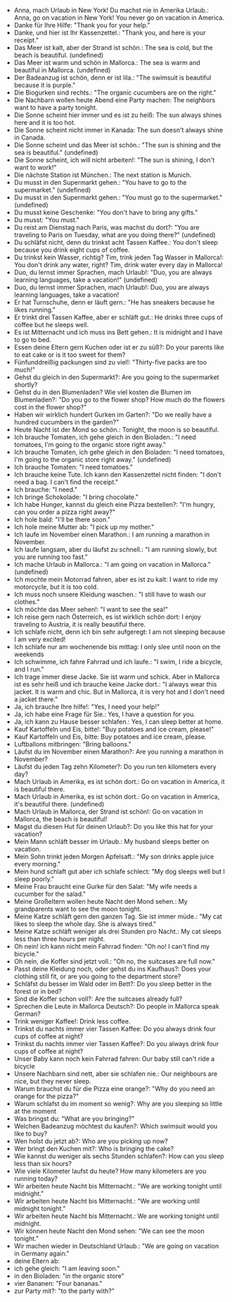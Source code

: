 - Anna, mach Urlaub in New York! Du machst nie in Amerika Urlaub.: Anna, go on vacation in New York! You never go on vacation in America.
- Danke für Ihre Hilfe: "Thank you for your help."
- Danke, und hier ist Ihr Kassenzettel.: "Thank you, and here is your receipt."
- Das Meer ist kalt, aber der Strand ist schön.: The sea is cold, but the beach is beautiful. (undefined)
- Das Meer ist warm und schön in Mallorca.: The sea is warm and beautiful in Mallorca. (undefined)
- Der Badeanzug ist schön, denn er ist lila.: "The swimsuit is beautiful because it is purple."
- Die Biogurken sind rechts.: "The organic cucumbers are on the right."
- Die Nachbarn wollen heute Abend eine Party machen: The neighbors want to have a party tonight.
- Die Sonne scheint hier immer und es ist zu heiß: The sun always shines here and it is too hot.
- Die Sonne scheint nicht immer in Kanada: The sun doesn't always shine in Canada.
- Die Sonne scheint und das Meer ist schön.: "The sun is shining and the sea is beautiful." (undefined)
- Die Sonne scheint, ich will nicht arbeiten!: "The sun is shining, I don't want to work!"
- Die nächste Station ist München.: The next station is Munich.
- Du musst in den Supermarkt gehen.: "You have to go to the supermarket." (undefined)
- Du musst in den Supermarkt gehen.: "You must go to the supermarket." (undefined)
- Du musst keine Geschenke: "You don't have to bring any gifts."
- Du musst: "You must."
- Du reist am Dienstag nach Paris, was machst du dort?: "You are traveling to Paris on Tuesday, what are you doing there?" (undefined)
- Du schläfst nicht, denn du trinkst acht Tassen Kaffee.: You don't sleep because you drink eight cups of coffee.
- Du trinkst kein Wasser, richtig? Tim, trink jeden Tag Wasser in Mallorca!: You don't drink any water, right? Tim, drink water every day in Mallorca!
- Duo, du lernst immer Sprachen, mach Urlaub!: "Duo, you are always learning languages, take a vacation!" (undefined)
- Duo, du lernst immer Sprachen, mach Urlaub!: Duo, you are always learning languages, take a vacation!
- Er hat Turnschuhe, denn er läuft gern.: "He has sneakers because he likes running."
- Er trinkt drei Tassen Kaffee, aber er schläft gut.: He drinks three cups of coffee but he sleeps well.
- Es ist Mitternacht und ich muss ins Bett gehen.: It is midnight and I have to go to bed.
- Essen deine Eltern gern Kuchen oder ist er zu süß?: Do your parents like to eat cake or is it too sweet for them?
- Fünfunddreißig packungen sind zu viel!: "Thirty-five packs are too much!"
- Gehst du gleich in den Supermarkt?: Are you going to the supermarket shortly?
- Gehst du in den Blumenladen? Wie viel kosten die Blumen im Blumenladen?: "Do you go to the flower shop? How much do the flowers cost in the flower shop?"
- Haben wir wirklich hundert Gurken im Garten?: "Do we really have a hundred cucumbers in the garden?"
- Heute Nacht ist der Mond so schön.: Tonight, the moon is so beautiful.
- Ich brauche Tomaten, ich gehe gleich in den Bioladen.: "I need tomatoes, I'm going to the organic store right away."
- Ich brauche Tomaten, ich gehe gleich in den Bioladen: "I need tomatoes, I'm going to the organic store right away." (undefined)
- Ich brauche Tomaten: "I need tomatoes."
- Ich brauche keine Tute. Ich kann den Kassenzettel nicht finden: "I don't need a bag. I can't find the receipt."
- Ich brauche: "I need."
- Ich bringe Schokolade: "I bring chocolate."
- Ich habe Hunger, kannst du gleich eine Pizza bestellen?: "I'm hungry, can you order a pizza right away?"
- Ich hole bald: "I'll be there soon."
- Ich hole meine Mutter ab: "I pick up my mother."
- Ich laufe im November einen Marathon.: I am running a marathon in November.
- Ich laufe langsam, aber du läufst zu schnell.: "I am running slowly, but you are running too fast."
- Ich mache Urlaub in Mallorca.: "I am going on vacation in Mallorca." (undefined)
- Ich mochte mein Motorrad fahren, aber es ist zu kalt: I want to ride my motorcycle, but it is too cold.
- Ich muss noch unsere Kleidung waschen.: "I still have to wash our clothes."
- Ich möchte das Meer sehen!: "I want to see the sea!"
- Ich reise gern nach Österreich, es ist wirklich schön dort: I enjoy traveling to Austria, it is really beautiful there.
- Ich schlafe nicht, denn ich bin sehr aufgeregt: I am not sleeping because I am very excited!
- Ich schlafe nur am wochenende bis mittag: I only slee until noon on the weekends
- Ich schwimme, ich fahre Fahrrad und ich laufe.: "I swim, I ride a bicycle, and I run."
- Ich trage immer diese Jacke. Sie ist warm und schick. Aber in Mallorca ist es sehr heiß und ich brauche keine Jacke dort.: "I always wear this jacket. It is warm and chic. But in Mallorca, it is very hot and I don't need a jacket there."
- Ja, ich brauche Ihre hilfe!: "Yes, I need your help!"
- Ja, ich habe eine Frage für Sie.: Yes, I have a question for you.
- Ja, ich kann zu Hause besser schlafen.: Yes, I can sleep better at home.
- Kauf Kartoffeln und Eis, bitte!: "Buy potatoes and ice cream, please!"
- Kauf Kartoffeln und Eis, bitte: Buy potatoes and ice cream, please.
- Luftballons mitbringen: "Bring balloons."
- Läufst du im November einen Marathon?: Are you running a marathon in November?
- Läufst du jeden Tag zehn Kilometer?: Do you run ten kilometers every day?
- Mach Urlaub in Amerika, es ist schön dort.: Go on vacation in America, it is beautiful there.
- Mach Urlaub in Amerika, es ist schön dort.: Go on vacation in America, it's beautiful there. (undefined)
- Mach Urlaub in Mallorca, der Strand ist schön!: Go on vacation in Mallorca, the beach is beautiful!
- Magst du diesen Hut für deinen Urlaub?: Do you like this hat for your vacation?
- Mein Mann schläft besser im Urlaub.: My husband sleeps better on vacation.
- Mein Sohn trinkt jeden Morgen Apfelsaft.: "My son drinks apple juice every morning."
- Mein hund schlaft gut aber ich schlafe schlect: "My dog sleeps well but I sleep poorly."
- Meine Frau braucht eine Gurke für den Salat: "My wife needs a cucumber for the salad."
- Meine Großeltern wollen heute Nacht den Mond sehen.: My grandparents want to see the moon tonight.
- Meine Katze schläft gern den ganzen Tag. Sie ist immer müde.: "My cat likes to sleep the whole day. She is always tired."
- Meine Katze schläft weniger als drei Stunden pro Nacht.: My cat sleeps less than three hours per night.
- Oh nein! ich kann nicht mein Fahrrad finden: "Oh no! I can't find my bicycle."
- Oh nein, die Koffer sind jetzt voll.: "Oh no, the suitcases are full now."
- Passt deine Kleidung noch, oder gehst du ins Kaufhaus?: Does your clothing still fit, or are you going to the department store?
- Schläfst du besser im Wald oder im Bett?: Do you sleep better in the forest or in bed?
- Sind die Koffer schon voll?: Are the suitcases already full?
- Sprechen die Leute in Mallorca Deutsch?: Do people in Mallorca speak German?
- Trink weniger Kaffee!: Drink less coffee.
- Trinkst du nachts immer vier Tassen Kaffee: Do you always drink four cups of coffee at night?
- Trinkst du nachts immer vier Tassen Kaffee?: Do you always drink four cups of coffee at night?
- Unser Baby kann noch kein Fahrrad fahren: Our baby still can't ride a bicycle
- Unsere Nachbarn sind nett, aber sie schlafen nie.: Our neighbours are nice, but they never sleep.
- Warum brauchst du für die Pizza eine orange?: "Why do you need an orange for the pizza?"
- Warum schlafst du im moment so wenig?: Why are you sleeping so little at the moment
- Was bringst du: "What are you bringing?"
- Welchen Badeanzug möchtest du kaufen?: Which swimsuit would you like to buy?
- Wen holst du jetzt ab?: Who are you picking up now?
- Wer bringt den Kuchen mit?: Who is bringing the cake?
- Wie kannst du weniger als sechs Stunden schlafen?: How can you sleep less than six hours?
- Wie viele Kilometer laufst du heute? How many kilometers are you running today?
- Wir arbeiten heute Nacht bis Mitternacht.: "We are working tonight until midnight."
- Wir arbeiten heute Nacht bis Mitternacht.: "We are working until midnight tonight."
- Wir arbeiten heute Nacht bis Mitternacht.: We are working tonight until midnight.
- Wir können heute Nacht den Mond sehen: "We can see the moon tonight."
- Wir machen wieder in Deutschland Urlaub.: "We are going on vacation in Germany again."
- deine Eltern ab:
- ich gehe gleich: "I am leaving soon."
- in den Bioladen: "in the organic store"
- vier Bananen: "Four bananas."
- zur Party mit?: "to the party with?"
